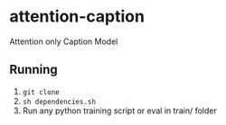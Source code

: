 # attention-caption
Attention only Caption Model

## Running

1. ```git clone```
2. ```sh dependencies.sh```
3. Run any python training script or eval in train/ folder
